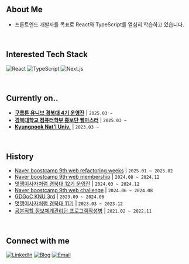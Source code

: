 
## About Me
- 프론트엔드 개발자를 목표로 React와 TypeScript를 열심히 학습하고 있습니다.

<br />

## Interested Tech Stack
![React](https://img.shields.io/badge/-React-61DAFB?style=flat-square&logo=react&logoColor=black)
![TypeScript](https://img.shields.io/badge/-TypeScript-3178C6?style=flat-square&logo=typescript&logoColor=white)
![Next.js](https://img.shields.io/badge/-Next.js-000000?style=flat-square&logo=next.js&logoColor=white)

<br />

## Currently on..
- [**구름톤 유니브 경북대 4기 운영진**](https://9oormthon.university/) | `2025.03 ~ `
- [**경북대학교 컴퓨터학부 홍보단 웹마스터**](https://computer.knu.ac.kr) | `2025.03 ~ `
- [**Kyungpook Nat'l Univ.**](https://www.knu.ac.kr/wbbs/wbbs/main/main.action ) | `2023.03 ~ `

<br />

## History
- [Naver boostcamp 9th web refactoring weeks](https://boostcamp.connect.or.kr/program_wm.html) | `2025.01 ~ 2025.02`
- [Naver boostcamp 9th web membership](https://boostcamp.connect.or.kr/program_wm.html) | `2024.08 ~ 2024.12`
- [멋쟁이사자처럼 경북대 12기 운영진](https://github.com/LikeLion-KNU) | `2024.03 ~ 2024.12`
- [Naver boostcamp 9th web challenge](https://boostcamp.connect.or.kr/program_wm.html) | `2024.06 ~ 2024.08`
- [GDGoC KNU 3rd](https://github.com/GDG-on-Campus-KNU) | `2023.09 ~ 2024.06`
- [멋쟁이사자처럼 경북대 11기](https://github.com/LikeLion-KNU) | `2023.03 ~ 2023.12`
- [공본직할 정보체계관리단 프로그램작성병](https://rokaf.airforce.mil.kr/sites/airforce/index.do) | `2021.02 ~ 2022.11`

<br />

## Connect with me
[![LinkedIn](https://img.shields.io/badge/-LinkedIn-0077B5?style=flat-square&logo=LinkedIn&logoColor=white)](https://www.linkedin.com/in/junhyeokchae/)
[![Blog](https://img.shields.io/badge/-Tistory-FF5722?style=flat-square&logo=tistory&logoColor=white)](https://laurent.tistory.com/)
[![Email](https://img.shields.io/badge/Email-D14836?style=flat-square&logo=gmail&logoColor=white)](mailto:cjh4302@gmail.com)
